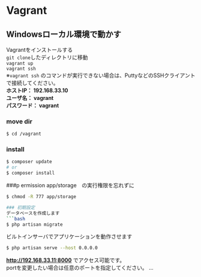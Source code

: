 # Vagrant

## Windowsローカル環境で動かす  
Vagrantをインストールする  
`git clone`したディレクトリに移動  
`vagrant up`  
`vagrant ssh`  
※`vagrant ssh` のコマンドが実行できない場合は、PuttyなどのSSHクライアントで接続してください。    
**ホストIP： 192.168.33.10**  
**ユーザ名： vagrant**  
**パスワード： vagrant** 

### move dir
```bash
$ cd /vagrant
```

### install
```bash
$ composer update
# or
$ composer install
```

###p ermission
app/storage　の実行権限を忘れずに
```bash
$ chmod -R 777 app/storage

### 初期設定
データベースを作成します
```bash
$ php artisan migrate
```
ビルトインサーバでアプリケーションを動作させます
```bash
$ php artisan serve --host 0.0.0.0
```
**http://192.168.33.11:8000** でアクセス可能です。  
portを変更したい場合は任意のポートを指定してください。
...
